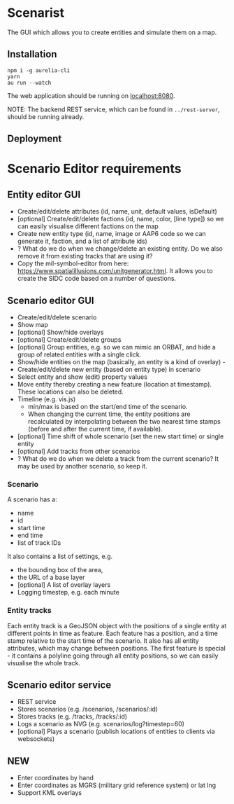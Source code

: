 # Scenarist

The GUI which allows you to create entities and simulate them on a map.

## Installation

```console
npm i -g aurelia-cli
yarn
au run --watch
```

The web application should be running on [localhost:8080](http://localhost:8080).

NOTE: The backend REST service, which can be found in `../rest-server`, should be running already.

## Deployment



# Scenario Editor requirements

## Entity editor GUI
- Create/edit/delete attributes (id, name, unit, default values, isDefault)
- [optional] Create/edit/delete factions (id, name, color, [line type]) so we can easily visualise different factions on the map
- Create new entity type (id, name, image or AAP6 code so we can generate it, faction, and a list of attribute ids)
- ? What do we do when we change/delete an existing entity. Do we also remove it from existing tracks that are using it?
- Copy the mil-symbol-editor from here: https://www.spatialillusions.com/unitgenerator.html. It allows you to create the SIDC code based on a number of questions.

## Scenario editor GUI
- Create/edit/delete scenario
- Show map
- [optional] Show/hide overlays
- [optional] Create/edit/delete groups
- [optional] Group entities, e.g. so we can mimic an ORBAT, and hide a group of related entities with a single click.
- Show/hide entities on the map (basically, an entity is a kind of overlay) -
- Create/edit/delete new entity (based on entity type) in scenario
- Select entity and show (edit) property values
- Move entity thereby creating a new feature (location at timestamp). These locations can also be deleted.
- Timeline (e.g. vis.js)
  - min/max is based on the start/end time of the scenario.
  - When changing the current time, the entity positions are recalculated by interpolating between the two nearest time stamps (before and after the current time, if available).
- [optional] Time shift of whole scenario (set the new start time) or single entity
- [optional] Add tracks from other scenarios
- ? What do we do when we delete a track from the current scenario? It may be used by another scenario, so keep it.

### Scenario

A scenario has a:
- name
- id
- start time
- end time
- list of track IDs

It also contains a list of settings, e.g.
- the bounding box of the area,
- the URL of a base layer
- [optional] A list of overlay layers
- Logging timestep, e.g. each minute

### Entity tracks
Each entity track is a GeoJSON object with the positions of a single entity at different points in time as feature. Each feature has a position, and a time stamp relative to the start time of the scenario. It also has all entity attributes, which may change between positions.
The first feature is special - it contains a polyline going through all entity positions, so we can easily visualise the whole track.

## Scenario editor service
- REST service
- Stores scenarios (e.g. /scenarios, /scenarios/:id)
- Stores tracks (e.g. /tracks, /tracks/:id)
- Logs a scenario as NVG (e.g. scenarios/log?timestep=60)
- [optional] Plays a scenario (publish locations of entities to clients via websockets)

## NEW
- Enter coordinates by hand
- Enter coordinates as MGRS (military grid reference system) or lat lng
- Support KML overlays
